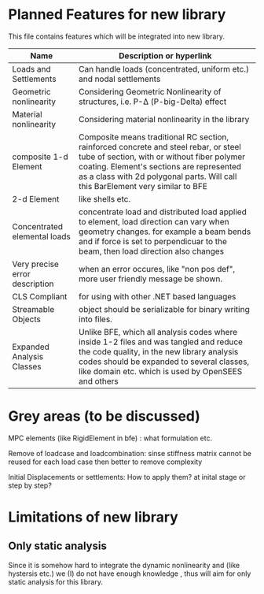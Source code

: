 ﻿# Planned Features for new library
This file contains features which will be integrated into new library.

Name|Description or hyperlink|
--- | --- |
Loads and Settlements | Can handle loads (concentrated, uniform etc.) and nodal settlements
Geometric nonlinearity | Considering Geometric Nonlinearity of structures, i.e. P-Δ (P-big-Delta) effect
Material nonlinearity | Considering material nonlinearity in the library
composite 1-d Element | Composite means traditional RC section, rainforced concrete and steel rebar, or steel tube of section, with or without fiber polymer coating. Element's sections are represented as a class with 2d polygonal parts. Will call this BarElement very similar to BFE
2-d Element | like shells etc.
Concentrated elemental loads | concentrate load and distributed load applied to element, load direction can vary when geometry changes. for example a beam bends and if force is set to perpendicuar to the beam, then load direction also changes
Very precise error description | when an error occures, like "non pos def", more user friendly message be shown.
CLS Compliant | for using with other .NET based languages
Streamable Objects | object should be serializable for binary writing into files.
Expanded Analysis Classes | Unlike BFE, which all analysis codes where inside 1-2 files and was tangled and reduce the code quality, in the new library analysis codes should be expanded to several classes, like domain etc. which is used by OpenSEES and others

# Grey areas (to be discussed)

MPC elements (like RigidElement in bfe) : what formulation etc.

Remove of loadcase and loadcombination: sinse stiffness matrix cannot be reused for each load case then better to remove complexity

Initial Displacements or settlements: How to apply them? at inital stage or step by step?


# Limitations of new library

## Only static analysis
Since it is somehow hard to integrate the dynamic nonlinearity and (like hystersis etc.) we (I) do not have enough knowledge , thus will aim for only static analysis for this library.
